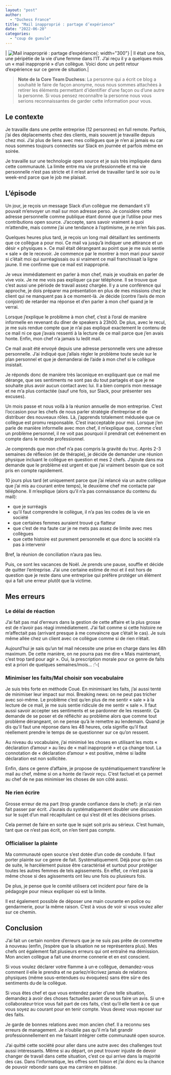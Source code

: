```yaml
---
layout: "post"
author:
  - "Duchess France"
title: "Mail inapproprié : partage d’expérience"
date: "2022-06-20"
categories:
  - "coup de gueule"
---
```


| ![Mail inapproprié : partage d’expérience](/assets/2022/06/2022-06-20-mail-inapproprie/balancoire.jpg){: width="300"} | Il était une fois, une péripétie de la vie d’une femme dans l’IT. J’ai reçu il y a quelques mois un « mail inapproprié » d’un collègue. Voici donc un petit retour d’expérience sur ce genre de situation.|

> **Note de la Core Team Duchess**: La personne qui a écrit ce blog a  souhaité le faire de façon anonyme, nous nous sommes attachées à retirer  les éléments permettant d’identifier d’une façon ou d’une autre la  personne. Si vous pensez reconnaître la personne nous vous serions reconnaissantes de garder cette information pour vous.

## Le contexte

Je travaille dans une petite entreprise (12 personnes) en full remote. Parfois, j’ai des déplacements chez des clients, mais souvent je travaille depuis chez moi. J’ai plus de liens avec mes collègues que je n’en ai jamais eu car nous sommes toujours connectés sur Slack en journée et parfois même en soirée.

Je travaille sur une technologie open source et je suis très impliquée dans cette communauté. La limite entre ma vie professionnelle et ma vie personnelle n’est pas stricte et il m’est arrivé de travailler tard le soir ou le week-end parce que le job me plaisait.
## L’épisode

Un jour, je reçois un message Slack d’un collègue me demandant s’il pouvait m’envoyer un mail sur mon adresse perso. Je considère cette adresse personnelle comme publique étant donné que je l’utilise pour mes contributions open source. J’accepte, sans savoir vraiment à quoi m’attendre, mais comme j’ai une tendance à l’optimisme, je ne m’en fais pas.

Quelques heures plus tard, je reçois un long mail détaillant les sentiments que ce collègue a pour moi. Ce mail va jusqu’à indiquer une attirance et un désir « physiques ». Ce mail était dérangeant au point que je me suis sentie « sale » de le recevoir. Je commence par le montrer à mon mari pour savoir si c’était moi qui surréagissais ou si vraiment ce mail franchissait la ligne jaune. Il me confirme que ce mail est inapproprié.

Je veux immédiatement en parler à mon chef, mais je voudrais en parler de vive voix. Je ne me vois pas expliquer ça par téléphone. Il se trouve que c’est aussi une période de travail assez chargée. Il y a une conférence qui approche, je dois préparer ma présentation en plus de mes missions chez le client qui ne manquent pas à ce moment-là. Je décide (contre l’avis de mon conjoint) de retarder ma réponse et d’en parler à mon chef quand je le verrai.

Lorsque j’explique le problème à mon chef, c’est à l’oral de manière informelle en revenant du dîner de speakers à 23h00. De plus, avec le recul, je me suis rendue compte que je n’ai pas expliqué exactement le contenu de ce mail ni ce que j’avais ressenti à la lecture de ce mail parce que j’en avais honte. Enfin, mon chef n’a jamais lu ledit mail.

Ce mail avait été envoyé depuis une adresse personnelle vers une adresse personnelle. J’ai indiqué que j’allais régler le problème toute seule sur le plan personnel et que je demanderai de l’aide à mon chef si le collègue insistait.

Je réponds donc de manière très laconique en expliquant que ce mail me dérange, que ses sentiments ne sont pas du tout partagés et que je ne souhaite plus avoir aucun contact avec lui. Il a bien compris mon message et ne m’a plus contactée (sauf une fois, sur Slack, pour présenter ses excuses).

Un mois passe et nous voilà à la réunion annuelle de mon entreprise. C’est l’occasion pour les chefs de nous parler stratégie d’entreprise et de distribuer des nouveaux rôles. Là, j’apprends totalement médusée que ce collègue est promu responsable. C’est inacceptable pour moi. Lorsque j’en parle de manière informelle avec mon chef, il m’explique que, comme c’est un problème personnel, il ne voit pas pourquoi il prendrait cet événement en compte dans le monde professionnel.

Je comprends que mon chef n’a pas compris la gravité du truc. Après 2-3 semaines de réflexion (et de thérapie), je décide de demander une réunion physique incluant le collègue en question et mes 2 chefs. J’ajoute dans ma demande que le problème est urgent et que j’ai vraiment besoin que ce soit pris en compte rapidement.

10 jours plus tard (et uniquement parce que j’ai relancé via un autre collègue que j’ai mis au courant entre temps), le deuxième chef me contacte par téléphone. Il m’explique (alors qu’il n’a pas connaissance du contenu du mail):

* que je surréagis
* qu’il faut comprendre le collègue, il n’a pas les codes de la vie en société
* que certaines femmes auraient trouvé ça flatteur
* que c’est de ma faute car je ne mets pas assez de limite avec mes collègues
* que cette histoire est purement personnelle et que donc la société n’a pas à intervenir

Bref, la réunion de conciliation n’aura pas lieu.

Puis, ce sont les vacances de Noël. Je prends une pause, souffle et décide de quitter l’entreprise. J’ai une certaine estime de moi et il est hors de question que je reste dans une entreprise qui préfère protéger un élément qui a fait une erreur plutôt que la victime.
## Mes erreurs
### Le délai de réaction

J’ai fait pas mal d’erreurs dans la gestion de cette affaire et la plus grosse est de n’avoir pas réagi immédiatement. J’ai fait comme si cette histoire ne m’affectait pas (arrivant presque à me convaincre que c’était le cas). Je suis même allée chez un client avec ce collègue comme si de rien n’était.

Aujourd’hui je sais qu’un tel mail nécessite une prise en charge dans les 48h maximum. De cette manière, on ne pourra pas me dire « Mais maintenant, c’est trop tard pour agir ». Oui, la prescription morale pour ce genre de faits est a priori de quelques semaines/mois… :’-(
### Minimiser les faits/Mal choisir son vocabulaire

Je suis très forte en méthode Coué. En minimisant les faits, j’ai aussi tenté de minimiser leur impact sur moi. Breaking news: on ne peut pas tricher avec soi-même. Le problème c’est qu’en plus de me sentir « sale » à la lecture de ce mail, je me suis sentie ridicule de me sentir « sale ». Il faut aussi savoir accepter ses sentiments et se pardonner de les ressentir. Ça demande de se poser et de réfléchir au problème alors que comme tout problème dérangeant, on ne pense qu’à le remettre au lendemain. Quand je dis qu’il faut une réponse dans les 48 heures, cela signifie qu’il faut réellement prendre le temps de se questionner sur ce qu’on ressent.

Au niveau du vocabulaire, j’ai minimisé les choses en utilisant les mots « déclaration d’amour » au lieu de « mail inapproprié » et ça change tout. La connotation de « déclaration d’amour » est positive, même si ladite déclaration est non sollicitée.

Enfin, dans ce genre d’affaire, je propose de systématiquement transférer le mail au chef, même si on a honte de l’avoir reçu. C’est factuel et ça permet au chef de ne pas minimiser les choses de son côté aussi.
### Ne rien écrire

Grosse erreur de ma part (trop grande confiance dans le chef): je n’ai rien fait passer par écrit. J’aurais du systématiquement doubler une discussion sur le sujet d’un mail récapitulant ce qui s’est dit et les décisions prises.

Cela permet de faire en sorte que le sujet soit pris au sérieux. C’est humain, tant que ce n’est pas écrit, on n’en tient pas compte.
### Officialiser la plainte

Ma communauté open source s’est dotée d’un code de conduite. Il faut porter plainte sur ce genre de fait. Systématiquement. Déjà pour qu’en cas de suite, le harcèlement puisse être caractérisé et surtout pour protéger toutes les autres femmes de tels agissements. En effet, ce n’est pas la même chose si des agissements ont lieu une fois ou plusieurs fois.

De plus, je pense que le comité utilisera cet incident pour faire de la pédagogie pour mieux expliquer où est la limite.

Il est également possible de déposer une main courante en police ou gendarmerie, pour la même raison. C’est à vous de voir si vous voulez aller sur ce chemin.
## Conclusion

J’ai fait un certain nombre d’erreurs que je ne suis pas prête de commettre à nouveau (enfin, j’espère que la situation ne se représentera plus). Mes chefs ont également fait plusieurs erreurs qui ont entraîné ma démission. Mon ancien collègue a fait une énorme connerie et en est conscient.

Si vous voulez déclarer votre flamme à un·e collègue, demandez-vous comment il·elle le prendra et ne parlez/n’écrivez jamais de relations physiques (même sous-entendues ou évoquées) sans être sûr·e des sentiments du·de la collègue.

Si vous êtes chef et que vous entendez parler d’une telle situation, demandez à avoir des choses factuelles avant de vous faire un avis. Si un·e collaborateur·trice vous fait part de ces faits, c’est qu’il·elle tient à ce que vous soyez au courant pour en tenir compte. Vous devez vous reposer sur des faits.

Je garde de bonnes relations avec mon ancien chef. Il a reconnu ses erreurs de management. Je n’oublie pas qu’il m’a fait grandir professionnellement en me faisant intégrer cette communauté open source.

J’ai quitté cette société pour aller dans une autre avec des challenges tout aussi intéressants. Même si au départ, on peut trouver injuste de devoir changer de travail dans cette situation, c’est ce qui arrive dans la majorité des cas. Dans l’informatique, les offres sont foison et j’ai donc eu la chance de pouvoir rebondir sans que ma carrière en pâtisse.